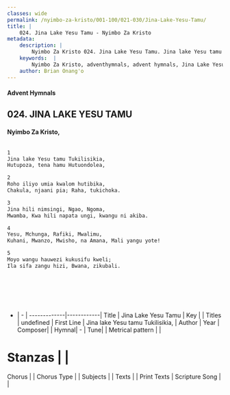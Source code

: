 ```yaml
---
classes: wide
permalink: /nyimbo-za-kristo/001-100/021-030/Jina-Lake-Yesu-Tamu/
title: |
    024. Jina Lake Yesu Tamu - Nyimbo Za Kristo
metadata:
    description: |
        Nyimbo Za Kristo 024. Jina Lake Yesu Tamu. Jina lake Yesu tamu Tukilisikia, Hutupoza, tena hamu Hutuondolea,  
    keywords:  |
        Nyimbo Za Kristo, adventhymnals, advent hymnals, Jina Lake Yesu Tamu, Jina lake Yesu tamu Tukilisikia,. 
    author: Brian Onang'o
---
```


#### Advent Hymnals
## 024. JINA LAKE YESU TAMU
####  Nyimbo Za Kristo,

```txt

1
Jina lake Yesu tamu Tukilisikia,
Hutupoza, tena hamu Hutuondolea,

2
Roho iliyo umia kwalom hutibika,
Chakula, njaani pia; Raha, tukichoka.

3
Jina hili nimsingi, Ngao, Ngoma,
Mwamba, Kwa hili napata ungi, kwangu ni akiba.

4
Yesu, Mchunga, Rafiki, Mwalimu,
Kuhani, Mwanzo, Mwisho, na Amana, Mali yangu yote!

5
Moyo wangu hauwezi kukusifu kweli;
Ila sifa zangu hizi, Bwana, zikubali.








```

- |   -  |
-------------|------------|
Title | Jina Lake Yesu Tamu |
Key |  |
Titles | undefined |
First Line | Jina lake Yesu tamu Tukilisikia, |
Author | 
Year | 
Composer| |
Hymnal|  - |
Tune|  |
Metrical pattern | |
# Stanzas |  |
Chorus |  |
Chorus Type |  |
Subjects | |
Texts |  |
Print Texts | 
Scripture Song |  |
    
